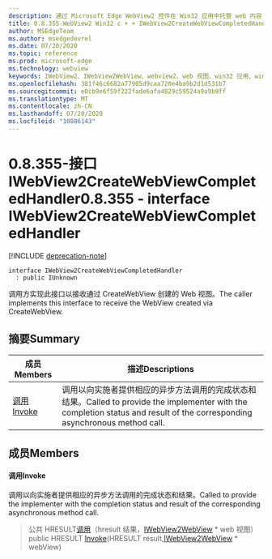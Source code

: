```yaml
---
description: 通过 Microsoft Edge WebView2 控件在 Win32 应用中托管 web 内容
title: 0.8.355-WebView2 Win32 c + + IWebView2CreateWebViewCompletedHandler
author: MSEdgeTeam
ms.author: msedgedevrel
ms.date: 07/20/2020
ms.topic: reference
ms.prod: microsoft-edge
ms.technology: webview
keywords: IWebView2、IWebView2WebView、webview2、web 视图、win32 应用、win32、edge
ms.openlocfilehash: 381f46c6682a77905d9caa720e4ba9b2d1d531b7
ms.sourcegitcommit: e0cb9e6f59f222fade6afa4829c59524a9a9b9ff
ms.translationtype: MT
ms.contentlocale: zh-CN
ms.lasthandoff: 07/20/2020
ms.locfileid: "10886143"
---
```

# <span data-ttu-id="bb1c3-104">0.8.355-接口 IWebView2CreateWebViewCompletedHandler</span><span class="sxs-lookup"><span data-stu-id="bb1c3-104">0.8.355 - interface IWebView2CreateWebViewCompletedHandler</span></span> 

[!INCLUDE [deprecation-note](../../includes/deprecation-note.md)]

```
interface IWebView2CreateWebViewCompletedHandler
  : public IUnknown
```

<span data-ttu-id="bb1c3-105">调用方实现此接口以接收通过 CreateWebView 创建的 Web 视图。</span><span class="sxs-lookup"><span data-stu-id="bb1c3-105">The caller implements this interface to receive the WebView created via CreateWebView.</span></span>

## <span data-ttu-id="bb1c3-106">摘要</span><span class="sxs-lookup"><span data-stu-id="bb1c3-106">Summary</span></span>

 <span data-ttu-id="bb1c3-107">成员</span><span class="sxs-lookup"><span data-stu-id="bb1c3-107">Members</span></span>                        | <span data-ttu-id="bb1c3-108">描述</span><span class="sxs-lookup"><span data-stu-id="bb1c3-108">Descriptions</span></span>
--------------------------------|---------------------------------------------
[<span data-ttu-id="bb1c3-109">调用</span><span class="sxs-lookup"><span data-stu-id="bb1c3-109">Invoke</span></span>](#invoke) | <span data-ttu-id="bb1c3-110">调用以向实施者提供相应的异步方法调用的完成状态和结果。</span><span class="sxs-lookup"><span data-stu-id="bb1c3-110">Called to provide the implementer with the completion status and result of the corresponding asynchronous method call.</span></span>

## <span data-ttu-id="bb1c3-111">成员</span><span class="sxs-lookup"><span data-stu-id="bb1c3-111">Members</span></span>

#### <span data-ttu-id="bb1c3-112">调用</span><span class="sxs-lookup"><span data-stu-id="bb1c3-112">Invoke</span></span> 

<span data-ttu-id="bb1c3-113">调用以向实施者提供相应的异步方法调用的完成状态和结果。</span><span class="sxs-lookup"><span data-stu-id="bb1c3-113">Called to provide the implementer with the completion status and result of the corresponding asynchronous method call.</span></span>

> <span data-ttu-id="bb1c3-114">公共 HRESULT[调用](#invoke)（hresult 结果，[IWebView2WebView](IWebView2WebView.md) \* web 视图）</span><span class="sxs-lookup"><span data-stu-id="bb1c3-114">public HRESULT [Invoke](#invoke)(HRESULT result,[IWebView2WebView](IWebView2WebView.md) \* webView)</span></span>


